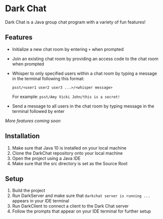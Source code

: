 # Dark Chat
Dark Chat is a Java group chat program with a variety of fun features!

## Features
- Initialize a new chat room by entering
`+` when prompted

- Join an existing chat room by providing an access code to the chat room when prompted

- Whisper to only specified users within a chat room by typing a message in the terminal following this format:

  `psst/<user1 user2 user3 ...>/<whisper message>`

  For example:
  `psst/Amy Vicki John/this is a secret!`
 
 - Send a message to all users in the chat room by typing message in the terminal followed by enter
  
  
*More features coming soon*


## Installation
1. Make sure that Java 10 is installed on your local machine
2. Clone the DarkChat repository onto your local machine
3. Open the project using a Java IDE 
4. Make sure that the src directory is set as the Source Root

## Setup
1. Build the project
2. Run DarkServer and make sure that `darkchat server is running ...` appears in your IDE terminal
3. Run DarkClient to connect a client to the Dark Chat server
4. Follow the prompts that appear on your IDE terminal for further setup 




